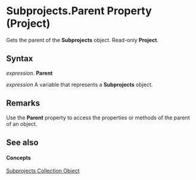 
# Subprojects.Parent Property (Project)

Gets the parent of the  **Subprojects** object. Read-only **Project**.


## Syntax

 _expression_. **Parent**

 _expression_ A variable that represents a **Subprojects** object.


## Remarks

Use the  **Parent** property to access the properties or methods of the parent of an object.


## See also


#### Concepts


[Subprojects Collection Object](15688529-6d9c-6429-0d22-a5a16c033dcc.md)